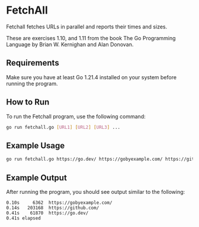 # FetchAll

Fetchall fetches URLs in parallel and reports their times and sizes.

These are exercises 1.10, and 1.11 from the book The Go Programming Language by Brian W. Kernighan and Alan Donovan.

## Requirements

Make sure you have at least Go 1.21.4 installed on your system before running the program.

## How to Run

To run the Fetchall program, use the following command:

```bash
go run fetchall.go [URL1] [URL2] [URL3] ...
```

## Example Usage

```bash
go run fetchall.go https://go.dev/ https://gobyexample.com/ https://github.com/
```

## Example Output

After running the program, you should see output similar to the following:

```console
0.10s     6362  https://gobyexample.com/
0.14s   203168  https://github.com/
0.41s    61870  https://go.dev/
0.41s elapsed
```
